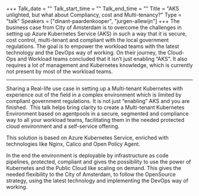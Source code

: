 +++
Talk_date = ""
Talk_start_time = ""
Talk_end_time = ""
Title = "AKS unlighted, but what about Compliancy, cost and Multi-tenancy?"
Type = "talk"
Speakers = ["dinant-paardenkooper", "jurgen-allewijn"]
+++
The business case from City of Amsterdam is to overcome the challenges in setting up Azure Kubernetes Service (AKS) in such a way that it is secure, cost control, multi-tenant and compliant with the local government regulations. The goal is to empower the workload teams with the latest technology and the DevOps way of working. On their journey, the Cloud-Ops and Workload teams concluded that it isn’t just enabling “AKS”. It also requires a lot of management and Kubernetes knowledge, which is currently not present by most of the workload teams.

----

Sharing a Real-life use case in setting up a Multi-tenant Kubernetes with experience out of the field in a complex environment which is limited by compliant government regulations. It is not just “enabling” AKS and you are finished. 
This talk helps bring clarity to create a Multi-tenant Kubernetes Environment based on agentpools in a secure, segmented and compliance way to all your workload teams, facilitating them in the needed protected cloud environment and a self-service offering.

This solution is based on Azure Kubernetes Service, enriched with technologies like Nginx, Calico and Open Policy Agent.

In the end the environment is deployable by infrastructure as code pipelines, protected, compliant and gives the possibility to use the power of Kubernetes and the Public Cloud like scaling on demand. This gives the needed flexibility to the City of Amsterdam, to follow the OpenSource strategy, using the latest technology and implementing the DevOps way of working.